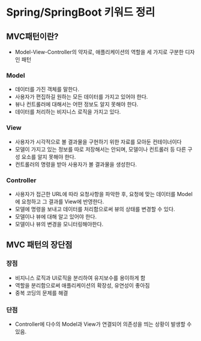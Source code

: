 # Spring/SpringBoot 키워드 정리
## MVC패턴이란?
- Model-View-Controller의 약자로, 애플리케이션의 역할을 세 가지로 구분한 디자인 패턴
### Model
- 데이터를 가진 객체를 말한다.
- 사용자가 편집하길 원하는 모든 데이터를 가지고 있어야 한다.
- 뷰나 컨트롤러에 대해서는 어떤 정보도 알지 못해야 한다.
- 데이터를 처리하는 비지니스 로직을 가지고 있다.
### View
- 사용자가 시각적으로 볼 결과물을 구현하기 위한 자료를 모아둔 컨테이너이다
- 모델이 가지고 있는 정보를 따로 저장해서는 안되며, 모델이나 컨트롤러 등 다른 구성 요소를 알지 못해야 한다.
- 컨트롤러의 명령을 받아 사용자가 볼 결과물을 생성한다.
### Controller
- 사용자가 접근한 URL에 따라 요청사항을 파악한 후, 요청에 맞는 데이터를 Model에 요청하고 그 결과를 View에 반영한다.
- 모델에 명령을 보내고 데이터를 처리함으로써 뷰의 상태를 변경할 수 있다.
- 모델이나 뷰에 대해 알고 있어야 한다.
- 모델이나 뷰의 변경을 모니터링해야한다.
## MVC 패턴의 장단점
### 장점
- 비지니스 로직과 UI로직을 분리하여 유지보수를 용이하게 함
- 역할을 분리함으로써 애플리케이션의 확장성, 유연성이 좋아짐
- 중복 코딩의 문제를 해결
### 단점
- Controller에 다수의 Model과 View가 연결되어 의존성을 띄는 상황이 발생할 수 있음.

